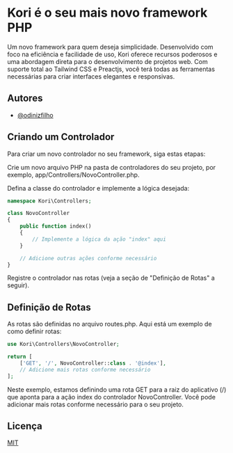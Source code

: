 
# Kori é o seu mais novo framework PHP

 Um novo framework para quem deseja simplicidade. Desenvolvido com foco na eficiência e facilidade de uso, Kori oferece recursos poderosos e uma abordagem direta para o desenvolvimento de projetos web. Com suporte total ao Tailwind CSS e Preactjs, você terá todas as ferramentas necessárias para criar interfaces elegantes e responsivas. 


## Autores

- [@odinizfilho](https://www.github.com/odinizfilho)


## Criando um Controlador

Para criar um novo controlador no seu framework, siga estas etapas:

Crie um novo arquivo PHP na pasta de controladores do seu projeto, por exemplo, app/Controllers/NovoController.php.

Defina a classe do controlador e implemente a lógica desejada:

```php
namespace Kori\Controllers;

class NovoController
{
    public function index()
    {
        // Implemente a lógica da ação "index" aqui
    }

    // Adicione outras ações conforme necessário
}

```
Registre o controlador nas rotas  (veja a seção de "Definição de Rotas" a seguir).

## Definição de Rotas

As rotas são definidas no arquivo routes.php. Aqui está um exemplo de como definir rotas:

```php
use Kori\Controllers\NovoController;

return [
    ['GET', '/', NovoController::class . '@index'],
    // Adicione mais rotas conforme necessário
];

```
Neste exemplo, estamos definindo uma rota GET para a raiz do aplicativo (/) que aponta para a ação index do controlador NovoController. Você pode adicionar mais rotas conforme necessário para o seu projeto.



## Licença

[MIT](https://choosealicense.com/licenses/mit/)

